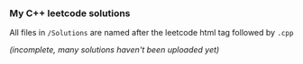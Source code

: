 ### My C++ leetcode solutions
All files in `/Solutions` are named after the leetcode html tag followed by `.cpp`

*(incomplete, many solutions haven't been uploaded yet)*